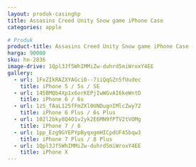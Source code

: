 ```yaml
---
layout: produk-casinghp
title: Assasins Creed Unity Snow game iPhone Case
categories: apple

# Produk
product-title: Assasins Creed Unity Snow game iPhone Case
harga: 90000
sku: hn-2836
image-drive: 1Qpl3Jf5WhIMMiZw-duhrd5miWroxY4EE
gallery:
  - url: 1FxZIkRAZXYAGci0--7iiQqGZn5fUudec
    title: iPhone 5 / 5s / SE
  - url: 145BMQb4Xp1x6orKEPjIwWGvAI6keWntD
    title: iPhone 6 / 6s
  - url: 1zS_fAaL125fFmZXl0UNDugnIMlcZwy72
    title: iPhone 6 Plus / 6s Plus
  - url: 102l2bky8Q4O1v2yk2E6MN9fPTV2tVOMg
    title: iPhone 7 / 8
  - url: 1pp_Ezg9GYEPYpByqxgmHICpdUF45bqw3
    title: iPhone 7 Plus / 8 Plus
  - url: 1Qpl3Jf5WhIMMiZw-duhrd5miWroxY4EE
    title: iPhone X
---
```


